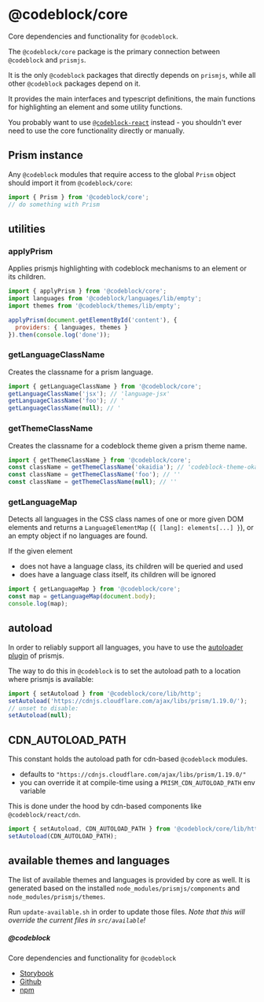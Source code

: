 # @codeblock/core

Core dependencies and functionality for `@codeblock`.

The `@codeblock/core` package is the primary connection between `@codeblock` and `prismjs`.

It is the only `@codeblock` packages that directly depends on `prismjs`, while all other `@codeblock` packages depend on it.

It provides the main interfaces and typescript definitions, the main functions for highlighting an element and some utility functions.

You probably want to use [`@codeblock-react`](../codeblock-react/README.md) instead - you shouldn't ever need to use the core functionality directly or manually.

## Prism instance

Any `@codeblock` modules that require access to the global `Prism` object should import it from `@codeblock/core`:

```javascript
import { Prism } from '@codeblock/core';
// do something with Prism
```

## utilities

### applyPrism

Applies prismjs highlighting with codeblock mechanisms to an element or its children.

```javascript
import { applyPrism } from '@codeblock/core';
import languages from '@codeblock/languages/lib/empty';
import themes from '@codeblock/themes/lib/empty';

applyPrism(document.getElementById('content'), {
  providers: { languages, themes }
}).then(console.log('done'));
```

### getLanguageClassName

Creates the classname for a prism language.

```javascript
import { getLanguageClassName } from '@codeblock/core';
getLanguageClassName('jsx'); // 'language-jsx'
getLanguageClassName('foo'); // '
getLanguageClassName(null); // '
```

### getThemeClassName

Creates the classname for a codeblock theme given a prism theme name.

```javascript
import { getThemeClassName } from '@codeblock/core';
const className = getThemeClassName('okaidia'); // 'codeblock-theme-okaidia'
const className = getThemeClassName('foo'); // ''
const className = getThemeClassName(null); // ''
```

### getLanguageMap

Detects all languages in the CSS class names of one or more given DOM elements and returns a `LanguageElementMap` (`{ [lang]: elements[...] }`), or an empty object if no languages are found.

If the given element

- does not have a language class, its children will be queried and used
- does have a language class itself, its children will be ignored

```javascript
import { getLanguageMap } from '@codeblock/core';
const map = getLanguageMap(document.body);
console.log(map);
```

## autoload

In order to reliably support all languages, you have to use the [autoloader plugin](https://prismjs.com/plugins/autoloader/) of prismjs.

The way to do this in `@codeblock` is to set the autoload path to a location where prismjs is available:

```javascript
import { setAutoload } from '@codeblock/core/lib/http';
setAutoload('https://cdnjs.cloudflare.com/ajax/libs/prism/1.19.0/');
// unset to disable:
setAutoload(null);
```

## CDN_AUTOLOAD_PATH

This constant holds the autoload path for cdn-based `@codeblock` modules.

- defaults to `"https://cdnjs.cloudflare.com/ajax/libs/prism/1.19.0/"`
- you can override it at compile-time using a `PRISM_CDN_AUTOLOAD_PATH` env variable

This is done under the hood by cdn-based components like `@codeblock/react/cdn`.

```javascript
import { setAutoload, CDN_AUTOLOAD_PATH } from '@codeblock/core/lib/http';
setAutoload(CDN_AUTOLOAD_PATH);
```

## available themes and languages

The list of available themes and languages is provided by core as well. It is generated based on the installed `node_modules/prismjs/components` and `node_modules/prismjs/themes`.

Run `update-available.sh` in order to update those files. _Note that this will override the current files in `src/available`!_

##### @codeblock

Core dependencies and functionality for `@codeblock`

- [Storybook](https://codeblockjs.github.io/codeblock)
- [Github](https://github.com/codeblockjs/codeblock)
- [npm](https://www.npmjs.com/org/codeblock)
